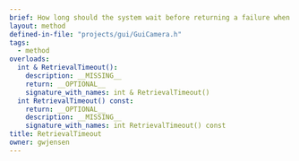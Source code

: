 ```yaml
---
brief: How long should the system wait before returning a failure when the image buffer is empty?
layout: method
defined-in-file: "projects/gui/GuiCamera.h"
tags:
  - method
overloads:
  int & RetrievalTimeout():
    description: __MISSING__
    return: __OPTIONAL__
    signature_with_names: int & RetrievalTimeout()
  int RetrievalTimeout() const:
    return: __OPTIONAL__
    description: __MISSING__
    signature_with_names: int RetrievalTimeout() const
title: RetrievalTimeout
owner: gwjensen
---
```

